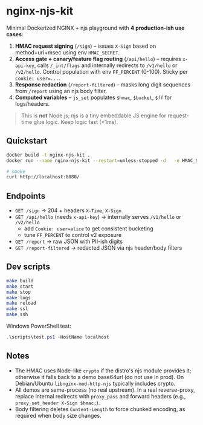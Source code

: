# nginx-njs-kit

Minimal Dockerized NGINX + njs playground with **4 production-ish use cases**:

1) **HMAC request signing** (`/sign`) – issues `X-Sign` based on method+uri+msec using env `HMAC_SECRET`.
2) **Access gate + canary/feature flag routing** (`/api/hello`) – requires `x-api-key`, calls `/_int/flags` and internally redirects to `/v1/hello` or `/v2/hello`. Control population with env `FF_PERCENT` (0-100). Sticky per `Cookie: user=...`.
3) **Response redaction** (`/report-filtered`) – masks long digit sequences from `/report` using an njs body filter.
4) **Computed variables** – `js_set` populates `$hmac`, `$bucket`, `$ff` for logs/headers.

> This is **not** Node.js; njs is a tiny embeddable JS engine for request-time glue logic. Keep logic fast (<1ms).

## Quickstart

```bash
docker build -t nginx-njs-kit .
docker run --name nginx-njs-kit --restart=unless-stopped -d   -e HMAC_SECRET=change-me   -e FF_PERCENT=50   -p 8080:8080 nginx-njs-kit

# smoke
curl http://localhost:8080/
```

## Endpoints

- `GET /sign` → 204 + headers `X-Time`, `X-Sign`
- `GET /api/hello` (needs `x-api-key`) → internally serves `/v1/hello` or `/v2/hello`
  - add `Cookie: user=alice` to get consistent bucketing
  - tune `FF_PERCENT` to control v2 exposure
- `GET /report` → raw JSON with PII-ish digits
- `GET /report-filtered` → redacted JSON via njs header/body filters

## Dev scripts

```bash
make build
make start
make stop
make logs
make reload
make ssl
make ssh
```

Windows PowerShell test:

```powershell
.\scripts\test.ps1 -HostName localhost
```

## Notes

- The HMAC uses Node-like `crypto` if the distro's njs module provides it; otherwise it falls back to a demo base64url (do not use in prod). On Debian/Ubuntu `libnginx-mod-http-njs` typically includes crypto.
- All demos are same-process (no real upstream). In a real reverse-proxy, replace internal redirects with `proxy_pass` and forward headers (e.g., `proxy_set_header X-Sign $hmac;`).
- Body filtering deletes `Content-Length` to force chunked encoding, as required when body size changes.
